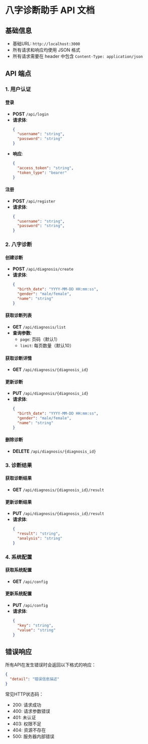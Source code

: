 # 八字诊断助手 API 文档

## 基础信息
- 基础URL: `http://localhost:3000`
- 所有请求和响应均使用 JSON 格式
- 所有请求需要在 header 中包含 `Content-Type: application/json`

## API 端点

### 1. 用户认证

#### 登录
- **POST** `/api/login`
- **请求体**:
  ```json
  {
    "username": "string",
    "password": "string"
  }
  ```
- **响应**:
  ```json
  {
    "access_token": "string",
    "token_type": "bearer"
  }
  ```

#### 注册
- **POST** `/api/register`
- **请求体**:
  ```json
  {
    "username": "string",
    "password": "string",
  }
  ```

### 2. 八字诊断

#### 创建诊断
- **POST** `/api/diagnosis/create`
- **请求体**:
  ```json
  {
    "birth_date": "YYYY-MM-DD HH:mm:ss",
    "gender": "male/female",
    "name": "string"
  }
  ```

#### 获取诊断列表
- **GET** `/api/diagnosis/list`
- **查询参数**:
  - `page`: 页码（默认1）
  - `limit`: 每页数量（默认10）

#### 获取诊断详情
- **GET** `/api/diagnosis/{diagnosis_id}`

#### 更新诊断
- **PUT** `/api/diagnosis/{diagnosis_id}`
- **请求体**:
  ```json
  {
    "birth_date": "YYYY-MM-DD HH:mm:ss",
    "gender": "male/female",
    "name": "string"
  }
  ```

#### 删除诊断
- **DELETE** `/api/diagnosis/{diagnosis_id}`

### 3. 诊断结果

#### 获取诊断结果
- **GET** `/api/diagnosis/{diagnosis_id}/result`

#### 更新诊断结果
- **PUT** `/api/diagnosis/{diagnosis_id}/result`
- **请求体**:
  ```json
  {
    "result": "string",
    "analysis": "string"
  }
  ```

### 4. 系统配置

#### 获取系统配置
- **GET** `/api/config`

#### 更新系统配置
- **PUT** `/api/config`
- **请求体**:
  ```json
  {
    "key": "string",
    "value": "string"
  }
  ```

## 错误响应
所有API在发生错误时会返回以下格式的响应：
```json
{
  "detail": "错误信息描述"
}
```

常见HTTP状态码：
- 200: 请求成功
- 400: 请求参数错误
- 401: 未认证
- 403: 权限不足
- 404: 资源不存在
- 500: 服务器内部错误
